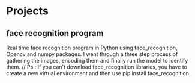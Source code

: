 # Projects
## face recognition program
Real time face recognition program in Python using face_recognition, Opencv and numpy packages. I went through a three step process of gathering the images, encoding them and finally run the model to identify them.
//
Ps : If you can't download face_recognition libraries, you have to create a new virtual environment and then use pip install face_recognition
